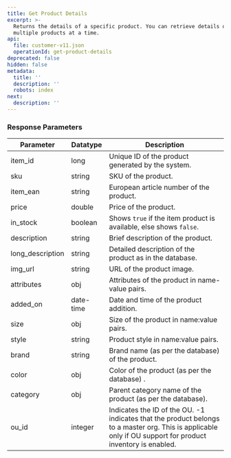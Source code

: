 ```yaml
---
title: Get Product Details
excerpt: >-
  Returns the details of a specific product. You can retrieve details of
  multiple products at a time.
api:
  file: customer-v11.json
  operationId: get-product-details
deprecated: false
hidden: false
metadata:
  title: ''
  description: ''
  robots: index
next:
  description: ''
---
```

### Response Parameters

| Parameter         | Datatype  | Description                                                                                                                                                |
| ----------------- | --------- | ---------------------------------------------------------------------------------------------------------------------------------------------------------- |
| item\_id          | long      | Unique ID of the product generated by the system.                                                                                                          |
| sku               | string    | SKU of the product.                                                                                                                                        |
| item\_ean         | string    | European article number of the product.                                                                                                                    |
| price             | double    | Price of the product.                                                                                                                                      |
| in\_stock         | boolean   | Shows `true` if the item product is available, else shows `false`.                                                                                         |
| description       | string    | Brief description of the product.                                                                                                                          |
| long\_description | string    | Detailed description of the product as in the database.                                                                                                    |
| img\_url          | string    | URL of the product image.                                                                                                                                  |
| attributes        | obj       | Attributes of the product in name-value pairs.                                                                                                             |
| added\_on         | date-time | Date and time of the product addition.                                                                                                                     |
| size              | obj       | Size of the product in name:value pairs.                                                                                                                   |
| style             | string    | Product style in name:value pairs.                                                                                                                         |
| brand             | string    | Brand name (as per the database) of the product.                                                                                                           |
| color             | obj       | Color of the product (as per the database) .                                                                                                               |
| category          | obj       | Parent category name of the product (as per the database).                                                                                                 |
| ou\_id            | integer   | Indicates the ID of the OU. -1 indicates that the product belongs to a master org. This is applicable only if OU support for product inventory is enabled. |